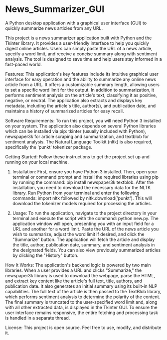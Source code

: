 # News_Summarizer_GUI
A Python desktop application with a graphical user interface (GUI) to quickly summarize news articles from any URL.

This project is a news summarizer application built with Python and the Tkinter library. It provides a user-friendly interface to help you quickly digest online articles. Users can simply paste the URL of a news article, specify a word limit, and receive a concise summary along with sentiment analysis. The tool is designed to save time and help users stay informed in a fast-paced world.

Features:
This application's key features include its intuitive graphical user interface for easy operation and the ability to summarize any online news article from a URL. It offers a customizable summary length, allowing users to set a specific word limit for the output. In addition to summarization, it performs sentiment analysis on the article's text, classifying it as positive, negative, or neutral. The application also extracts and displays key metadata, including the article's title, author(s), and publication date, and maintains a history of summarized articles for easy recall.

Software Requirements:
To run this project, you will need Python 3 installed on your system. The application also depends on several Python libraries which can be installed via pip: tkinter (usually included with Python), newspaper3k for article scraping and summarization, and textblob for sentiment analysis. The Natural Language Toolkit (nltk) is also required, specifically the 'punkt' tokenizer package.

Getting Started:
Follow these instructions to get the project set up and running on your local machine.

1. Installation:
First, ensure you have Python 3 installed. Then, open your terminal or command prompt and install the required libraries using pip by running the command: pip install newspaper3k textblob. After the installation, you need to download the necessary data for the NLTK library. Run Python from your terminal and enter the following commands: import nltk followed by nltk.download('punkt'). This will download the tokenizer models required for processing the articles.

2. Usage:
To run the application, navigate to the project directory in your terminal and execute the script with the command: python new.py. The application window will open, presenting you with an input field for a URL and another for a word limit. Paste the URL of the news article you wish to summarize, adjust the word limit if desired, and click the "Summarize" button. The application will fetch the article and display the title, author, publication date, summary, and sentiment analysis in the designated fields. You can also view previously summarized articles by clicking the "History" button.

How It Works:
The application's backend logic is powered by two main libraries. When a user provides a URL and clicks "Summarize," the newspaper3k library is used to download the webpage, parse the HTML, and extract key content like the article's full text, title, authors, and publication date. It also generates an initial summary using its built-in NLP capabilities. The full text of the article is then passed to the TextBlob library, which performs sentiment analysis to determine the polarity of the content. The final summary is truncated to the user-specified word limit and, along with all other extracted data, is displayed in the Tkinter GUI. To ensure the user interface remains responsive, the entire fetching and processing task is handled in a separate thread.

License:
This project is open source. Feel free to use, modify, and distribute it.
